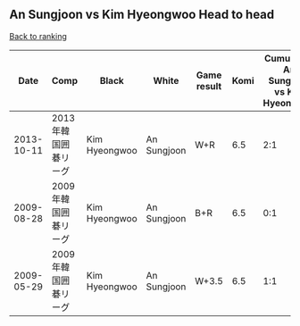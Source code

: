 ## An Sungjoon vs Kim Hyeongwoo Head to head

[Back to ranking](../../index.md)




| **Date** | **Comp** | **Black** | **White** | **Game result** | **Komi** | **Cumulative An Sungjoon vs Kim Hyeongwoo** | **An Sungjoon streak** | **Kim Hyeongwoo streak** | 
| --- | --- | --- | --- | --- | --- | --- | --- | --- |
| 2013-10-11 | 2013年韓国囲碁リーグ | Kim Hyeongwoo | An Sungjoon | W+R | 6.5 | 2:1 | 2 | 0 | 
| 2009-08-28 | 2009年韓国囲碁リーグ | Kim Hyeongwoo | An Sungjoon | B+R | 6.5 | 0:1 | 0 | 1 | 
| 2009-05-29 | 2009年韓国囲碁リーグ | Kim Hyeongwoo | An Sungjoon | W+3.5 | 6.5 | 1:1 | 1 | 0 |




